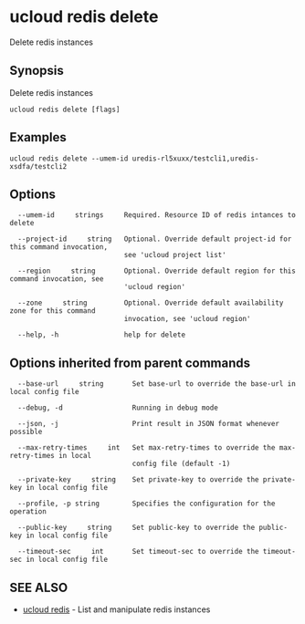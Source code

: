 # ucloud redis delete

Delete redis instances

## Synopsis

Delete redis instances

```
ucloud redis delete [flags]
```

## Examples

```
ucloud redis delete --umem-id uredis-rl5xuxx/testcli1,uredis-xsdfa/testcli2
```

## Options

```
  --umem-id     strings     Required. Resource ID of redis intances to delete 

  --project-id     string   Optional. Override default project-id for this command invocation,
                            see 'ucloud project list' 

  --region     string       Optional. Override default region for this command invocation, see
                            'ucloud region' 

  --zone     string         Optional. Override default availability zone for this command
                            invocation, see 'ucloud region' 

  --help, -h                help for delete 

```

## Options inherited from parent commands

```
  --base-url     string       Set base-url to override the base-url in local config file 

  --debug, -d                 Running in debug mode 

  --json, -j                  Print result in JSON format whenever possible 

  --max-retry-times     int   Set max-retry-times to override the max-retry-times in local
                              config file (default -1) 

  --private-key     string    Set private-key to override the private-key in local config file 

  --profile, -p string        Specifies the configuration for the operation 

  --public-key     string     Set public-key to override the public-key in local config file 

  --timeout-sec     int       Set timeout-sec to override the timeout-sec in local config file 

```

## SEE ALSO

* [ucloud redis](cli/cmd/ucloud/redis)	 - List and manipulate redis instances

